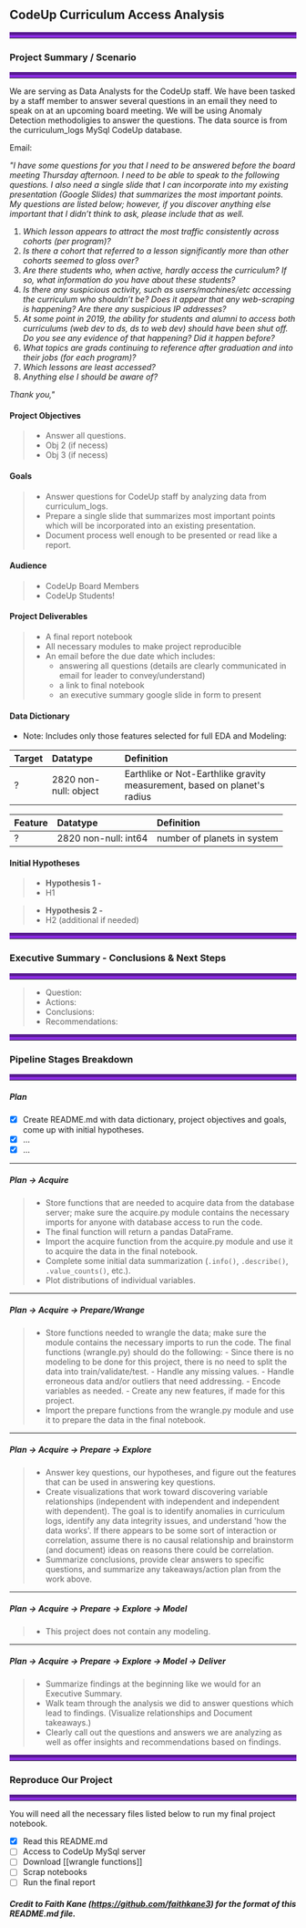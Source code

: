 ## CodeUp Curriculum Access Analysis

<hr style="border-top: 10px groove blueviolet; margin-top: 1px; margin-bottom: 1px"></hr>

### Project Summary / Scenario
<hr style="border-top: 10px groove blueviolet; margin-top: 1px; margin-bottom: 1px"></hr>

We are serving as Data Analysts for the CodeUp staff. We have been tasked by a staff member to answer several questions in an email they need to speak on at an upcoming board meeting. We will be using Anomaly Detection methodoligies to answer the questions. The data source is from the curriculum_logs MySql CodeUp database.

Email:

*"I have some questions for you that I need to be answered before the board meeting Thursday afternoon. I need to be able to speak to the following questions. I also need a single slide that I can incorporate into my existing presentation (Google Slides) that summarizes the most important points. My questions are listed below; however, if you discover anything else important that I didn’t think to ask, please include that as well.*

1. *Which lesson appears to attract the most traffic consistently across cohorts (per program)?*
2. *Is there a cohort that referred to a lesson significantly more than other cohorts seemed to gloss over?*
3. *Are there students who, when active, hardly access the curriculum? If so, what information do you have about these students?*
4. *Is there any suspicious activity, such as users/machines/etc accessing the curriculum who shouldn’t be? Does it appear that any web-scraping is happening? Are there any suspicious IP addresses?*
5. *At some point in 2019, the ability for students and alumni to access both curriculums (web dev to ds, ds to web dev) should have been shut off. Do you see any evidence of that happening? Did it happen before?*
6. *What topics are grads continuing to reference after graduation and into their jobs (for each program)?*
7. *Which lessons are least accessed?*
8. *Anything else I should be aware of?*


*Thank you,"*

#### Project Objectives
> - Answer all questions.
> - Obj 2 (if necess)
> - Obj 3 (if necess)

#### Goals
> - Answer questions for CodeUp staff by analyzing data from curriculum_logs.
> - Prepare a single slide that summarizes most important points which will be incorporated into an existing presentation.
> - Document process well enough to be presented or read like a report.

#### Audience
> - CodeUp Board Members
> - CodeUp Students!

#### Project Deliverables
> - A final report notebook 
> - All necessary modules to make project reproducible
> - An email before the due date which includes:
>    - answering all questions (details are clearly communicated in email for leader to convey/understand)
>    - a link to final notebook
>    - an executive summary google slide in form to present


#### Data Dictionary
- Note: Includes only those features selected for full EDA and Modeling:

|Target|Datatype|Definition|
|:-------|:--------|:----------|
| ? | 2820 non-null: object | Earthlike or Not-Earthlike gravity measurement, based on planet's radius |

|Feature|Datatype|Definition|
|:-------|:--------|:----------|
| ?      | 2820 non-null: int64 | number of planets in system |



#### Initial Hypotheses

> - **Hypothesis 1 -**
> - H1

> - **Hypothesis 2 -** 
> - H2 (additional if needed)

<hr style="border-top: 10px groove blueviolet; margin-top: 1px; margin-bottom: 1px"></hr>

### Executive Summary - Conclusions & Next Steps
<hr style="border-top: 10px groove blueviolet; margin-top: 1px; margin-bottom: 1px"></hr>

> - Question: 
> - Actions: 
> - Conclusions:  
> - Recommendations: 

<hr style="border-top: 10px groove blueviolet; margin-top: 1px; margin-bottom: 1px"></hr>

### Pipeline Stages Breakdown

<hr style="border-top: 10px groove blueviolet; margin-top: 1px; margin-bottom: 1px"></hr>

##### Plan
- [x] Create README.md with data dictionary, project objectives and goals, come up with initial hypotheses.
- [x] ...
- [x] ...

___

##### Plan -> Acquire
> - Store functions that are needed to acquire data from the database server; make sure the acquire.py module contains the necessary imports for anyone with database access to run the code.
> - The final function will return a pandas DataFrame.
> - Import the acquire function from the acquire.py module and use it to acquire the data in the final notebook.
> - Complete some initial data summarization (`.info()`, `.describe()`, `.value_counts()`, etc.).
> - Plot distributions of individual variables.
___

##### Plan -> Acquire -> Prepare/Wrange
> - Store functions needed to wrangle the data; make sure the module contains the necessary imports to run the code. The final functions (wrangle.py) should do the following:
    - Since there is no modeling to be done for this project, there is no need to split the data into train/validate/test.
    - Handle any missing values.
    - Handle erroneous data and/or outliers that need addressing.
    - Encode variables as needed.
    - Create any new features, if made for this project.
> - Import the prepare functions from the wrangle.py module and use it to prepare the data in the final notebook.
___

##### Plan -> Acquire -> Prepare -> Explore
> - Answer key questions, our hypotheses, and figure out the features that can be used in answering key questions.
> - Create visualizations that work toward discovering variable relationships (independent with independent and independent with dependent). The goal is to identify anomalies in curriculum logs, identify any data integrity issues, and understand 'how the data works'. If there appears to be some sort of interaction or correlation, assume there is no causal relationship and brainstorm (and document) ideas on reasons there could be correlation.
> - Summarize conclusions, provide clear answers to specific questions, and summarize any takeaways/action plan from the work above.
___

##### Plan -> Acquire -> Prepare -> Explore -> Model
> - This project does not contain any modeling.
___

##### Plan -> Acquire -> Prepare -> Explore -> Model -> Deliver
> - Summarize findings at the beginning like we would for an Executive Summary.
> - Walk team through the analysis we did to answer questions which lead to findings. (Visualize relationships and Document takeaways.) 
> - Clearly call out the questions and answers we are analyzing as well as offer insights and recommendations based on findings.

<hr style="border-top: 10px groove blueviolet; margin-top: 1px; margin-bottom: 1px"></hr>

### Reproduce Our Project

<hr style="border-top: 10px groove blueviolet; margin-top: 1px; margin-bottom: 1px"></hr>

You will need all the necessary files listed below to run my final project notebook. 
- [x] Read this README.md
- [ ] Access to CodeUp MySql server
- [ ] Download [[wrangle functions]]
- [ ] Scrap notebooks
- [ ] Run the final report

##### Credit to Faith Kane (https://github.com/faithkane3) for the format of this README.md file.